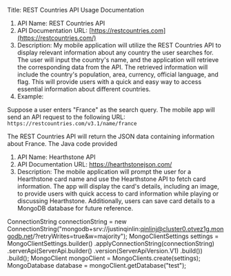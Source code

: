 Title: REST Countries API Usage Documentation

1. API Name: REST Countries API
2. API Documentation URL: [https://restcountries.com](https://restcountries.com/)
3. Description: My mobile application will utilize the REST Countries API to display relevant information about any country the user searches for. The user will input the country's name, and the application will retrieve the corresponding data from the API. The retrieved information will include the country's population, area, currency, official language, and flag. This will provide users with a quick and easy way to access essential information about different countries.
4. Example:

Suppose a user enters "France" as the search query. The mobile app will send an API request to the following URL: `https://restcountries.com/v3.1/name/france`

The REST Countries API will return the JSON data containing information about France. The Java code provided





1. API Name: Hearthstone API
2. API Documentation URL: https://hearthstonejson.com/
3. Description: The mobile application will prompt the user for a Hearthstone card name and use the Hearthstone API to fetch card information. The app will display the card's details, including an image, to provide users with quick access to card information while playing or discussing Hearthstone. Additionally, users can save card details to a MongoDB database for future reference.





ConnectionString connectionString = new ConnectionString("mongodb+srv://justinqinlin:qinlinj@cluster0.otvez1g.mongodb.net/?retryWrites=true&w=majority");
MongoClientSettings settings = MongoClientSettings.builder()
        .applyConnectionString(connectionString)
        .serverApi(ServerApi.builder()
            .version(ServerApiVersion.V1)
            .build())
        .build();
MongoClient mongoClient = MongoClients.create(settings);
MongoDatabase database = mongoClient.getDatabase("test");